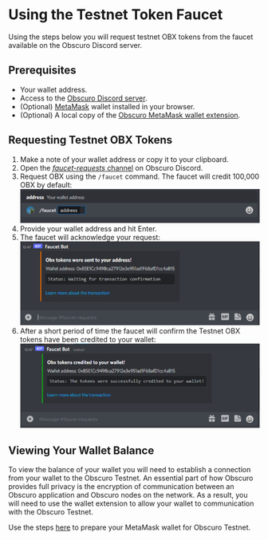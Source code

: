 # Using the Testnet Token Faucet
Using the steps below you will request testnet OBX tokens from the faucet available on the Obscuro Discord server.

## Prerequisites
* Your wallet address.
* Access to the [Obscuro Discord server](https://discord.gg/yQfmKeNzNd).
* (Optional) [MetaMask](https://metamask.io/) wallet installed in your browser.
* (Optional) A local copy of the [Obscuro MetaMask wallet extension](../wallet-extension/wallet-extension.md).

## Requesting Testnet OBX Tokens
1. Make a note of your wallet address or copy it to your clipboard.
1. Open the [_faucet-requests_ channel](https://discord.gg/5qyj3qraaH) on Obscuro Discord.
1. Request OBX using the `/faucet` command. The faucet will credit 100,000 OBX by default:
![faucet command](../assets/images/faucet-cmd.png)
1. Provide your wallet address and hit Enter.
1. The faucet will acknowledge your request:
![faucet ack](../assets/images/faucet-ack.png)
1. After a short period of time the faucet will confirm the Testnet OBX tokens have been credited to your wallet:
![faucet complete](../assets/images/faucet-done.png)

## Viewing Your Wallet Balance
To view the balance of your wallet you will need to establish a connection from your wallet to the Obscuro Testnet. An essential part of how Obscuro provides full privacy is the encryption of communication between an Obscuro application and Obscuro nodes on the network. As a result, you will need to use the wallet extension to allow your wallet to communication with the Obscuro Testnet.

Use the steps [here](../testnet/deploying-a-smart-contract.md#prepare-your-metamask-wallet-for-obscuro-testnet) to prepare your MetaMask wallet for Obscuro Testnet.

